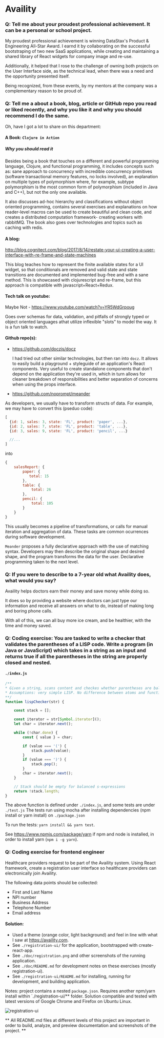 # Availity

### Q: Tell me about your proudest professional achievement.  It can be a personal or school project.

My proudest professional achievement is winning DataStax's Product & Engineering All-Star Award.
I earnd it by collaborating on the successful bootstraping of two new SaaS applications,
while creating and maintaining a shared library of React widgets for company image and re-use.

Additionally, it helped that I rose to the challenge of owning both projects on the User Interface side,
as the technical lead, when there was a need and the opportunity presented itself.

Being recognized, from these events, by my mentors at the company was a complementary reason to be proud of.

### Q: Tell me a about a book, blog, article or GitHub repo you read or liked recently, and why you like it and why you should recommend I do the same.

Oh, have I got a lot to share on this department:

#### A Book: `Clojure in Action`

##### Why you should read it

Besides being a book that touches on a different and powerful programming language,
 Clojure, and functional programming,
 it includes concepts such as: sane approach to concurrency with incredible concurrency primitives
 (software transactional memory features, no locks involved),
 an explanation on multiple types of polymorphism where,
 for example, subtype polymorphism is the most common form of polymorphism (included in Java and C++),
 but not the only one available.

It also discusses ad-hoc hierarchy and classifications without object oriented programming,
 contains several exercises and explanations on how reader-level macros can be used to create beautiful and clean code,
 and creates a distributed computation framework- creating workers with rabbitMQ.
The book also goes over technologies and topics such as caching with redis. 

#### A blog: 

http://blog.cognitect.com/blog/2017/8/14/restate-your-ui-creating-a-user-interface-with-re-frame-and-state-machines

This blog teaches how to represent the finite available states for a UI widget, so that conditionals are removed and
valid state and state transitions are documented and implemented bug-free and with a sane method. This is showcased with
clojurescript and re-frame, but this approach is compatible with javascript+React+Redux. 

#### Tech talk on youtube:

Maybe Not - https://www.youtube.com/watch?v=YR5WdGrpoug

Goes over schemas for data, validation, and pitfalls of strongly typed or object oriented languages athat utilize inflexible
"slots" to model the way. It is a fun talk to watch.

#### Github repo(s):
  - https://github.com/doczjs/docz

    I had tried out other similar technologies, but then ran into `docz`. It allows to easily build a playground + styleguide
    of an application's React components. Very useful to create standalone components that don't depend on the application
    they're used in, which in turn allows for cleaner breakdown of responsibilities and better separation of concerns when using the props interface.

  - https://github.com/noprompt/meander

  As developers, we usually have to transform structs of data. For example, we may have to convert this (pseduo code):
  ```js
  [
    {id: 1, sales: 3, state: 'FL', product: 'paper', ...},
    {id: 2, sales: 7, state: 'FL', product: 'table', ...},
    {id: 3, sales: 9, state: 'FL', product: 'pencil', ...}
  
    //...
  ]
  ```
  
  into
  
  ```js
  {
      salesReport: {
          paper: {
             total: 15
          },
          table: {
              total: 26
          },
          pencil: {
              total: 105
          }
      }
  }
  ```
  
  This usually becomes a pipeline of transformations, or calls for manual iteration and aggregation of data.
  These tasks are common ocurrences during software development.
  
  `Meander` proposes a fully declarative approach with the use of matching syntax. Developers may then describe 
  the original shape and desired shape, and the program transforms the data for the user. Declarative programming
  taken to the next level.

### Q: If you were to describe to a 7-year old what Availity does, what would you say?

Availity helps doctors earn their money and save money while doing so.

It does so by providing a website where doctors can just type our information and
receive all answers on what to do, instead of making long and boring phone calls.

With all of this, we can all buy more ice cream, and be healthier, with the time and money saved.

### Q: Coding exercise: You are tasked to write a checker that validates the parentheses of a LISP code. Write a program (in Java or JavaScript) which takes in a string as an input and returns true if all the parentheses in the string are properly closed and nested.

#### **`./index.js`**
```js
/**
* Given a string, scans content and checkes whether parentheses are balanced, ala LISP.
* Assumptions: very simple LISP. No difference between atoms and functions. No strings allowed.
**/
function lispChecker(str) {

    const stack = [];

    const iterator = str[Symbol.iterator]();
    let char = iterator.next();

    while (!char.done) {
        const { value } = char;

        if (value === '(') {
            stack.push(value);
        }
        if (value === ')') {
            stack.pop();
        }
        char = iterator.next();
    }

    // Stack should be empty for balanced s-expressions
    return !stack.length;
}
```

The above function is defined under `./index.js`, and some tests are under `./test.js`
The tests run using mocha after installing dependencies (npm install or yarn install) on `./package.json`

To run the tests: `yarn install && yarn test`.

See https://www.npmjs.com/package/yarn if npm and node is installed, in order to install yarn (`npm i -g yarn`).

### Q: Coding exercise for frontend engineer

Healthcare providers request to be part of the Availity system. Using React framework, create a registration user interface so healthcare providers can electronically join Availity.

The following data points should be collected:
- First and Last Name
- NPI number
- Business Address
- Telephone Number
- Email address

#### Solution: 

- Used a theme (orange color, light background) and feel in line with what I saw at <https://availity.com>.
- See `./registration-ui/` for the application, bootstrapped with create-react-app.
- See `./doc/registration.png` and other screenshots of the running application.
- See `./doc/README.md` for development notes on these exercises (mostly registration-ui).
- See `./registration-ui/README.md` for installing, running for development, and building application.

Notes: project contains a nested `package.json`. Requires another npm/yarn install within `./registration-ui/** folder.
Solution compatible and tested with latest versions of Google Chrome and Firefox on Ubuntu Linux.

![registration-ui](doc/registration.png)

** All README.md files at different levels of this project are important in order to build,
analyze, and preview documentation and screenshots of the project. **
